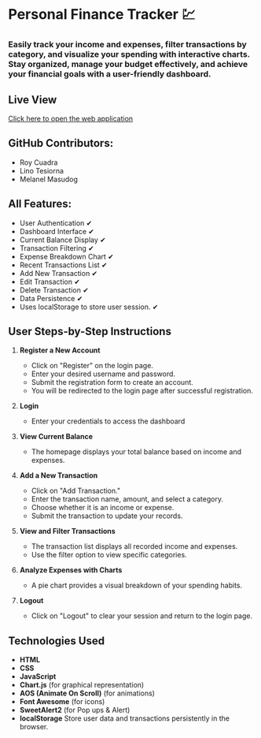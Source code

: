 # Personal Finance Tracker 💹

### Easily track your income and expenses, filter transactions by category, and visualize your spending with interactive charts. Stay organized, manage your budget effectively, and achieve your financial goals with a user-friendly dashboard.

## Live View
[Click here to open the web application](https://roycuadra.github.io/Personal-Finance-Tracker/)

## GitHub Contributors:

- Roy Cuadra
- Lino Tesiorna
- Melanel Masudog

## All Features: 
-  User Authentication ✔
-  Dashboard Interface  ✔
-  Current Balance Display  ✔ 
-  Transaction Filtering  ✔
-  Expense Breakdown Chart  ✔
-  Recent Transactions List  ✔
-  Add New Transaction  ✔
-  Edit Transaction  ✔
-  Delete Transaction ✔
-  Data Persistence  ✔
-  Uses localStorage to store user session.  ✔

  ## User Steps-by-Step Instructions

1. **Register a New Account**  
   - Click on "Register" on the login page.
   - Enter your desired username and password.
   - Submit the registration form to create an account.
   - You will be redirected to the login page after successful registration.

2. **Login**  
   - Enter your credentials to access the dashboard
     
3. **View Current Balance**  
   - The homepage displays your total balance based on income and expenses.

4. **Add a New Transaction**  
   - Click on "Add Transaction."
   - Enter the transaction name, amount, and select a category.
   - Choose whether it is an income or expense.
   - Submit the transaction to update your records.

5. **View and Filter Transactions**  
   - The transaction list displays all recorded income and expenses.
   - Use the filter option to view specific categories.

6. **Analyze Expenses with Charts**  
   - A pie chart provides a visual breakdown of your spending habits.

7. **Logout**  
   - Click on "Logout" to clear your session and return to the login page.
   
## Technologies Used
- **HTML**
- **CSS**
- **JavaScript**
- **Chart.js** (for graphical representation)
- **AOS (Animate On Scroll)** (for animations)
- **Font Awesome** (for icons)
- **SweetAlert2** (for Pop ups & Alert)
- **localStorage** Store user data and transactions persistently in the browser.




